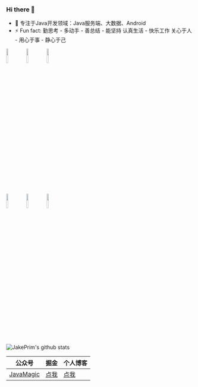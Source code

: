 ### Hi there 👋

<!--
**JakePrim/JakePrim** is a ✨ _special_ ✨ repository because its `README.md` (this file) appears on your GitHub profile.

Here are some ideas to get you started:

- 🔭 I’m currently working on ...
- 🌱 I’m currently learning ...
- 👯 I’m looking to collaborate on ...
- 🤔 I’m looking for help with ...
- 💬 Ask me about ...
- 📫 How to reach me: ...
- 😄 Pronouns: ...
- ⚡ Fun fact: ...
-->

- 🔭 专注于Java开发领域：Java服务端、大数据、Android
- ⚡ Fun fact: 勤思考 - 多动手 - 善总结 - 能坚持 认真生活 - 快乐工作 关心于人 - 用心于事 - 静心于己

<p>  
  <!-- Your languages and tools. Be careful with the alignment. 
  You can use this sites to get logos: https://www.vectorlogo.zone or https://simpleicons.org/
  -->
  <code><img width="10%" src="https://www.vectorlogo.zone/logos/java/java-ar21.svg"></code>
  <code><img width="10%" src="https://www.vectorlogo.zone/logos/javascript/javascript-ar21.svg"></code>
  <code><img width="10%" src="https://www.vectorlogo.zone/logos/android/android-ar21.svg"></code>
  <br />
  <code><img width="10%" src="https://www.vectorlogo.zone/logos/typescriptlang/typescriptlang-ar21.svg"></code>
  <code><img width="10%" src="https://www.vectorlogo.zone/logos/nodejs/nodejs-ar21.svg"></code>
  <code><img width="10%" src="https://www.vectorlogo.zone/logos/reactjs/reactjs-ar21.svg"></code>
</p>

![JakePrim's github stats](https://github-readme-stats.vercel.app/api?username=JakePrim&show_icons=true&theme=dracula)

<!--

[![AGenericClient](https://github-readme-stats.vercel.app/api/pin/?username=JakePrim&repo=AGenericClient)](https://github.com/JakePrim/AGenericClient)

[![ReactAdvanced](https://github-readme-stats.vercel.app/api/pin/?username=JakePrim&repo=ReactAdvanced)](https://github.com/JakePrim/ReactAdvanced)

[![VueAdvanced](https://github-readme-stats.vercel.app/api/pin/?username=JakePrim&repo=VueAdvanced)](https://github.com/JakePrim/VueAdvanced)

-->

| 公众号   | 掘金     | 个人博客
|---------|---------|---------
| [JavaMagic]()  |  [点我](https://juejin.im/user/58b90798128fe10064336192) |   [点我](https://www.yuque.com/jakeprim) 
